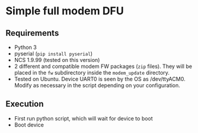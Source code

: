 # Simple full modem DFU

## Requirements

- Python 3
- pyserial (`pip install pyserial`)
- NCS 1.9.99 (tested on this version)
- 2 different and compatible modem FW packages (`zip` files). They will be placed in the `fw` subdirectory inside the `modem_update` directory.
- Tested on Ubuntu. Device UART0 is seen by the OS as /dev/ttyACM0. Modify as necessary in the script depending on your configuration.

## Execution

- First run python script, which will wait for device to boot
- Boot device
